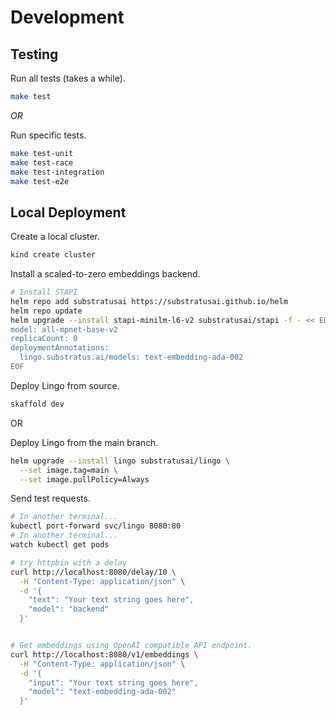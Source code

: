 # Development

## Testing

Run all tests (takes a while).
```sh
make test
```

*OR*

Run specific tests.

```bash
make test-unit
make test-race
make test-integration
make test-e2e
```

## Local Deployment

Create a local cluster.

```sh
kind create cluster
```

Install a scaled-to-zero embeddings backend.

```sh
# Install STAPI
helm repo add substratusai https://substratusai.github.io/helm
helm repo update
helm upgrade --install stapi-minilm-l6-v2 substratusai/stapi -f - << EOF
model: all-mpnet-base-v2
replicaCount: 0
deploymentAnnotations:
  lingo.substratus.ai/models: text-embedding-ada-002
EOF
```

Deploy Lingo from source.

```sh
skaffold dev
```

OR

Deploy Lingo from the main branch.

```bash
helm upgrade --install lingo substratusai/lingo \
  --set image.tag=main \
  --set image.pullPolicy=Always
```

Send test requests.

```sh
# In another terminal...
kubectl port-forward svc/lingo 8080:80
# In another terminal...
watch kubectl get pods

# try httpbin with a delay
curl http://localhost:8080/delay/10 \
  -H "Content-Type: application/json" \
  -d '{
    "text": "Your text string goes here",
    "model": "backend"
  }'


# Get embeddings using OpenAI compatible API endpoint.
curl http://localhost:8080/v1/embeddings \
  -H "Content-Type: application/json" \
  -d '{
    "input": "Your text string goes here",
    "model": "text-embedding-ada-002"
  }'
```
